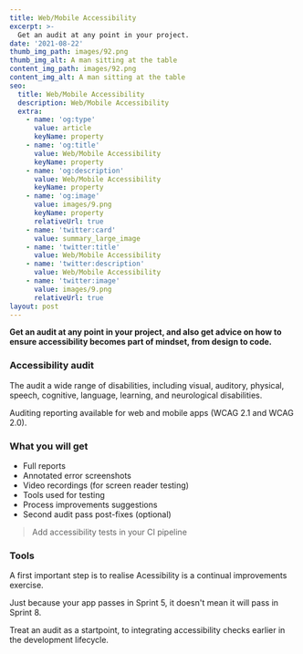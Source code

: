 ```yaml
---
title: Web/Mobile Accessibility
excerpt: >-
  Get an audit at any point in your project.
date: '2021-08-22'
thumb_img_path: images/92.png
thumb_img_alt: A man sitting at the table
content_img_path: images/92.png
content_img_alt: A man sitting at the table
seo:
  title: Web/Mobile Accessibility
  description: Web/Mobile Accessibility
  extra:
    - name: 'og:type'
      value: article
      keyName: property
    - name: 'og:title'
      value: Web/Mobile Accessibility
      keyName: property
    - name: 'og:description'
      value: Web/Mobile Accessibility
      keyName: property
    - name: 'og:image'
      value: images/9.png
      keyName: property
      relativeUrl: true
    - name: 'twitter:card'
      value: summary_large_image
    - name: 'twitter:title'
      value: Web/Mobile Accessibility
    - name: 'twitter:description'
      value: Web/Mobile Accessibility
    - name: 'twitter:image'
      value: images/9.png
      relativeUrl: true
layout: post
---
```


**Get an audit at any point in your project, and also get advice on how to ensure accessibility becomes part of mindset, from design to code.**

### Accessibility audit

The audit a wide range of disabilities, including visual, auditory, physical, speech, cognitive, language, learning, and neurological disabilities. 

Auditing reporting available for web and mobile apps (WCAG 2.1 and WCAG 2.0).

### What you will get

- Full reports
- Annotated error screenshots
- Video recordings (for screen reader testing)
- Tools used for testing
- Process improvements suggestions
- Second audit pass post-fixes (optional)

> Add accessibility tests in your CI pipeline

### Tools

A first important step is to realise Acessibility is a continual improvements exercise.

Just because your app passes in Sprint 5, it doesn't mean it will pass in Sprint 8. 

Treat an audit as a startpoint, to integrating accessibility checks earlier in the development lifecycle.

